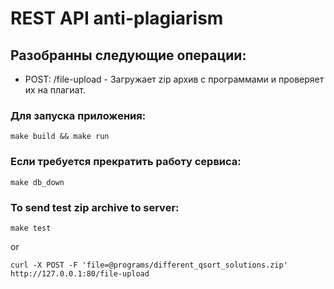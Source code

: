 # REST API anti-plagiarism

## Разобранны следующие операции:
- POST:      /file-upload            - Загружает zip архив с программами и проверяет их на плагиат.

### Для запуска приложения:
```
make build && make run
```

### Если требуется прекратить работу сервиса:
```
make db_down
```

### To send test zip archive to server:
```
make test
```
or
```
curl -X POST -F 'file=@programs/different_qsort_solutions.zip' http://127.0.0.1:80/file-upload
```